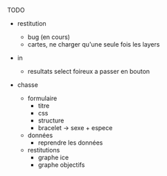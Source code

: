 TODO

- restitution
  - bug (en cours)
  - cartes, ne charger qu'une seule fois les layers

- in 
  - resultats select foireux a passer en bouton

- chasse
  - formulaire
    - titre 
    - css 
    - structure
    - bracelet -> sexe + espece
  - données
    - reprendre les données
  - restitutions
    - graphe ice
    - graphe objectifs